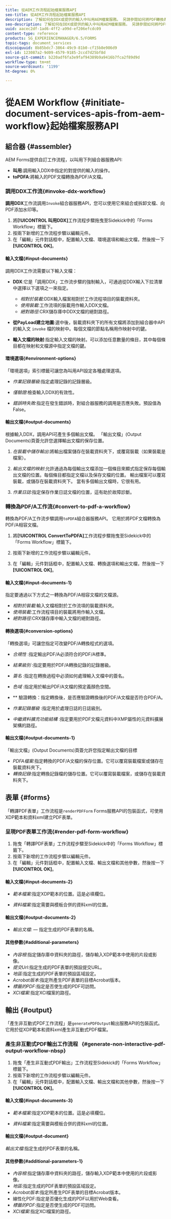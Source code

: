 ```yaml
---
title: 從AEM工作流程起始檔案服務API
seo-title: 從AEM工作流程起始檔案服務API
description: 了解如何在DDX或提供的輸入中叫用AEM檔案服務。 另請參閱如何將PDF轉換為PDF/A
seo-description: 了解如何在DDX或提供的輸入中叫用AEM檔案服務。 另請參閱如何將PDF轉換為PDF/A
uuid: aacec2df-1ad6-4ff2-a99d-ef206efcdc09
content-type: reference
products: SG_EXPERIENCEMANAGER/6.5/FORMS
topic-tags: document_services
discoiquuid: 8b85bdc7-3864-49c9-81b0-cf15b8e986d9
exl-id: 123087a2-9d09-4579-9185-2ccd7d25bf8d
source-git-commit: b220adf6fa3e9faf94389b9a9416b7fca2f89d9d
workflow-type: tm+mt
source-wordcount: '1199'
ht-degree: 0%

---
```


# 從AEM Workflow {#initiate-document-services-apis-from-aem-workflow}起始檔案服務API

## 組合器 {#assembler}

AEM Forms提供自訂工作流程，以叫用下列組合器服務API:

* **叫用**:調用輸入DDX中指定的對提供的輸入的操作。
* **toPDFA**:將輸入的PDF文檔轉換為PDF/A文檔。

### 調用DDX工作流{#invoke-ddx-workflow}

**調用DDX**&#x200B;工作流調用`Invoke`組合器服務API，您可以使用它來組合或拆卸文檔、向PDF添加水印等。

1. 將&#x200B;**[!UICONTROL 叫用DDX]**&#x200B;工作流程步驟拖曳至Sidekick中的「Forms Workflow」標籤下。
1. 按兩下新增的工作流程步驟以編輯元件。
1. 在「編輯」元件對話框中，配置輸入文檔、環境選項和輸出文檔，然後按一下&#x200B;**[!UICONTROL OK]**。

#### 輸入文檔{#input-documents}

調用DDX工作流需要以下輸入文檔：

* **DDX**:它是「調用DDX」工作流步驟的強制輸入，可通過從DDX輸入下拉清單中選擇以下選項之一來指定。

   * *相對於裝載*:DDX輸入檔案相對於工作流程項目的裝載資料夾。
   * *使用裝載*:工作流項的裝載用作輸入DDX文檔。
   * *絕對路徑*:CRX儲存庫中DDX文檔的絕對路徑。

* **從PayLoad建立地圖**:選中後，裝載資料夾下的所有文檔將添加到組合器中API的輸入文 `invoke` 檔的映射中。每個文檔的節點名稱用作映射中的鍵。

* **輸入文檔的映射**:指定輸入文檔的映射。可以添加任意數量的條目，其中每個條目都在映射和文檔源中指定文檔的鍵。

#### 環境選項{#environment-options}

「環境選項」索引標籤可讓您為叫用API設定各種處理選項。

* *作業記錄層級*:指定處理記錄的記錄層級。
* *僅驗證*:檢查輸入DDX的有效性。

* *錯誤時失敗*:指定在發生錯誤時，對組合器服務的調用是否應失敗。預設值為False。

#### 輸出文檔{#output-documents}

根據輸入DDX，調用API可產生多個輸出文檔。 「輸出文檔」(Output Documents)頁簽允許您選擇輸出文檔的保存位置。

1. *在裝載中儲存輸出*:將輸出檔案儲存在裝載資料夾下，或覆寫裝載（如果裝載是檔案）。
1. *輸出文檔的映射*:允許通過為每個輸出文檔添加一個條目來顯式指定保存每個輸出文檔的位置。每個條目都指定文檔以及保存文檔的位置。 輸出檔案可以覆寫裝載，或儲存在裝載資料夾下。 當有多個輸出文檔時，它很有用。

1. *作業日誌*:指定保存作業日誌文檔的位置，這有助於故障診斷。

### 轉換為PDF/A工作流{#convert-to-pdf-a-workflow}

轉換為PDF/A工作流步驟調用`toPDFA`組合器服務API。 它用於將PDF文檔轉換為PDF/A相容文檔。

1. 將&#x200B;**[!UICONTROL ConvertToPDFA]**&#x200B;工作流程步驟拖曳至Sidekick中的「Forms Workflow」標籤下。

1. 按兩下新增的工作流程步驟以編輯元件。
1. 在「編輯」元件對話框中，配置輸入文檔、轉換選項和輸出文檔，然後按一下&#x200B;**[!UICONTROL OK]**。

#### 輸入文檔{#input-documents-1}

指定要通過以下方式之一轉換為PDF/A相容文檔的文檔源。

* *相對於裝載*:輸入文檔相對於工作流項的裝載資料夾。
* *使用裝載*:工作流程項目的裝載將用作輸入文檔。
* *絕對路徑*:CRX儲存庫中輸入文檔的絕對路徑。

#### 轉換選項{#conversion-options}

「轉換選項」可讓您指定可改變PDF/A轉換程式的選項。

* *合規性* :指定輸出PDF/A必須符合的PDF/A標準。
* *結果級別* :指定要用於PDF/A轉換記錄的記錄層級。
* *簽名* :指定在轉換過程中必須如何處理輸入文檔中的簽名。
* *色域* :指定用於輸出PDF/A文檔的預定義顏色空間。
* ** 驗證轉換：指定轉換後，是否應驗證轉換後的PDF/A文檔是否符合PDF/A。
* *作業記錄層級* :指定用於處理日誌的日誌級別。

* *中繼資料擴充功能結構* :指定要用於PDF文檔元資料中XMP屬性的元資料擴展架構的路徑。

#### 輸出文檔{#output-documents-1}

「輸出文檔」(Output Documents)頁簽允許您指定輸出文檔的目標

* *PDFA檔案*:指定轉換的PDF/A文檔的保存位置。它可以覆寫裝載檔案或儲存在裝載資料夾下。
* *轉換記錄*:指定轉換記錄檔的儲存位置。它可以覆寫裝載檔案，或儲存在裝載資料夾下。

## 表單 {#forms}

「轉譯PDF表單」工作流程是`renderPDFForm` Forms服務API的包裝函式，可使用XDP範本和資料xml建立PDF表單。

### 呈現PDF表單工作流{#render-pdf-form-workflow}

1. 拖曳「轉譯PDF表單」工作流程步驟至Sidekick中的「Forms Workflow」標籤下。
1. 按兩下新增的工作流程步驟以編輯元件。
1. 在「編輯」元件對話框中，配置輸入文檔、輸出文檔和其他參數，然後按一下&#x200B;**[!UICONTROL OK]**。

#### 輸入文檔{#input-documents-2}

* *範本檔案*:指定XDP範本的位置。這是必填欄位。

* *資料檔案*:指定需要與模板合併的資料xml的位置。

#### 輸出文檔{#output-documents-2}

* *輸出文檔*: — 指定生成的PDF表單的名稱。

#### 其他參數{#additional-parameters}

* *內容根*:指定儲存庫中資料夾的路徑，儲存輸入XDP範本中使用的片段或影像。
* *提交Url*:指定生成的PDF表單的預設提交URL。
* *地區*:指定生成的PDF表單的預設區域設定。
* *Acrobat版本*:指定所產生PDF表單的目標Acrobat版本。
* *標籤的PDF*:指定是否使生成的PDF可訪問。
* *XCI檔案*:指定XCI檔案的路徑。

## 輸出 {#output}

「產生非互動式PDF工作流程」是`generatePDFOutput`輸出服務API的包裝函式。 它用於從XDP範本和資料xml產生非互動式PDF檔案。

### 產生非互動式PDF輸出工作流程   {#generate-non-interactive-pdf-output-workflow-nbsp}

1. 拖曳「產生非互動式PDF輸出」工作流程至Sidekick的「Forms Workflow」標籤下。
1. 按兩下新增的工作流程步驟以編輯元件。
1. 在「編輯」元件對話框中，配置輸入文檔、輸出文檔和其他參數，然後按一下&#x200B;**[!UICONTROL OK]**。

#### 輸入文檔{#input-documents-3}

* *範本檔案*:指定XDP範本的位置。這是必填欄位。

* *資料檔案*:指定需要與模板合併的資料xml的位置。

#### 輸出文檔{#output-document}

*輸出文檔*:指定生成的PDF表單的名稱。

#### 其他參數{#additional-parameters-1}

* *內容根*:指定儲存庫中資料夾的路徑，儲存輸入XDP範本中使用的片段或影像。
* *地區*:指定生成的PDF表單的預設區域設定。
* *Acrobat版本*:指定所產生PDF表單的目標Acrobat版本。
* 線性化PDF:指定是否優化生成的PDF以用於Web查看。
* *標籤的PDF*:指定是否使生成的PDF可訪問。
* *XCI檔案*:指定XCI檔案的路徑。
